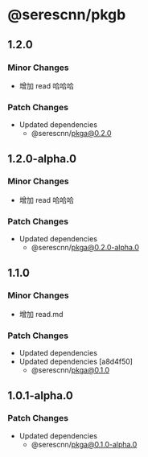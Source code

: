 # @serescnn/pkgb

## 1.2.0

### Minor Changes

- 增加 read 哈哈哈

### Patch Changes

- Updated dependencies
  - @serescnn/pkga@0.2.0

## 1.2.0-alpha.0

### Minor Changes

- 增加 read 哈哈哈

### Patch Changes

- Updated dependencies
  - @serescnn/pkga@0.2.0-alpha.0

## 1.1.0

### Minor Changes

- 增加 read.md

### Patch Changes

- Updated dependencies
- Updated dependencies [a8d4f50]
  - @serescnn/pkga@0.1.0

## 1.0.1-alpha.0

### Patch Changes

- Updated dependencies
  - @serescnn/pkga@0.1.0-alpha.0
